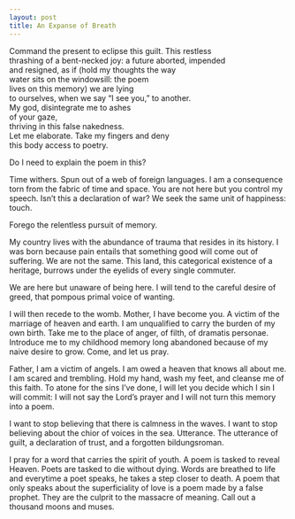 ```yaml
---
layout: post
title: An Expanse of Breath
---
```

</p>Command the present to eclipse this guilt. This restless<br>
thrashing of a bent-necked joy: a future aborted, impended<br>
and resigned, as if (hold my thoughts the way<br>
water sits on the windowsill: the poem<br>
lives on this memory) we are lying<br>
to ourselves, when we say “I see you,” to another.<br>
My god, disintegrate me to ashes<br>
of your gaze,<br>
thriving in this false nakedness.<br>
Let me elaborate. Take my fingers and deny<br>
this body access to poetry.</p>

Do I need to explain the poem in this?

Time withers. Spun 
out of a web of foreign languages. I am 
a consequence torn from the fabric of time 
and space. You are not here 
but you control my speech. Isn’t this 
a declaration of war? We seek 
the same unit of happiness: touch.

Forego the relentless pursuit of memory. 

My country lives with the abundance 
of trauma that resides in its history. I was born 
because pain entails that something 
good will come out of suffering. 
We are not the same. This land, 
this categorical existence of  a heritage, 
burrows under 
the eyelids of every single commuter. 

We are here 
but unaware of being here. I will 
tend to the careful desire of greed, 
that pompous primal voice 
of wanting. 

I will then recede to the womb. Mother, 
I have become you. A victim of 
the marriage of heaven and earth. 
I am unqualified to carry 
the burden of my own birth. Take me 
to the place of anger, of filth, 
of dramatis personae. Introduce me 
to my childhood memory long abandoned 
because of my naive desire 
to grow. Come, and let us pray.

Father, I am a victim of angels. 
I am owed a heaven that knows all 
about me. I am scared and trembling. 
Hold my hand, wash my feet, 
and cleanse me of this faith. To atone 
for the sins I’ve done, I will let you decide 
which I sin I will commit: I will not 
say the Lord’s prayer and I will not 
turn this memory into a poem. 

I want to stop believing 
that there is calmness in the waves. I want to stop 
believing about the chior of voices 
in the sea. Utterance. The utterance 
of guilt, a declaration 
of trust, and a forgotten bildungsroman.

I pray for a word that carries the spirit of youth. 
A poem is tasked to reveal Heaven. Poets are 
tasked to die without dying. Words are 
breathed to life and everytime a poet 
speaks, he takes a step closer to death.  A poem 
that only speaks about the superficiality of love 
is a poem made by a false prophet. They are 
the culprit to the massacre 
of meaning. Call out a thousand moons and muses.